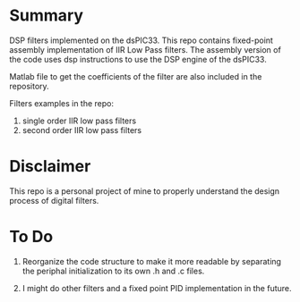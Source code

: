 # Summary

DSP filters implemented on the dsPIC33. This repo contains fixed-point assembly implementation of IIR Low Pass filters. The assembly version of the code uses dsp instructions to use the DSP engine of the dsPIC33.

Matlab file to get the coefficients of the filter are also included in the repository. 

Filters examples in the repo:
1. single order IIR low pass filters
2. second order IIR low pass filters

# Disclaimer

This repo is a personal project of mine to properly understand the design process of digital filters. 

# To Do

1. Reorganize the code structure to make it more readable by separating the periphal initialization to its own .h and .c files. 

2. I might do other filters and a fixed point PID implementation in the future.

